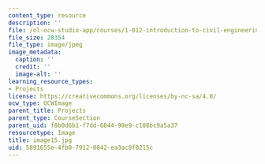 ```yaml
---
content_type: resource
description: ''
file: /ol-ocw-studio-app/courses/1-012-introduction-to-civil-engineering-design-spring-2002/5891655e4fb079120842ea3ac0f0215c_image15.jpg
file_size: 28354
file_type: image/jpeg
image_metadata:
  caption: ''
  credit: ''
  image-alt: ''
learning_resource_types:
- Projects
license: https://creativecommons.org/licenses/by-nc-sa/4.0/
ocw_type: OCWImage
parent_title: Projects
parent_type: CourseSection
parent_uid: f8b0d6b1-f7dd-6844-98e9-c108bc9a5a37
resourcetype: Image
title: image15.jpg
uid: 5891655e-4fb0-7912-0842-ea3ac0f0215c
---
```


